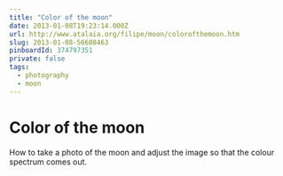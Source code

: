 ```yaml
---
title: "Color of the moon"
date: 2013-01-08T19:23:14.000Z
url: http://www.atalaia.org/filipe/moon/colorofthemoon.htm
slug: 2013-01-08-56608463
pinboardId: 374797351
private: false
tags:
  - photography
  - moon
---
```


# Color of the moon

How to take a photo of the moon and adjust the image so that the colour spectrum comes out.

